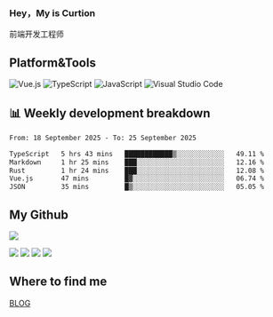 ### Hey，My is Curtion
前端开发工程师
## Platform&Tools

![Vue.js](https://img.shields.io/badge/-Vue.js-4FC08D?style=flat-square&logo=Vue.js&logoColor=white)
![TypeScript](https://img.shields.io/badge/-TypeScript-007ACC?style=flat-square&logo=typescript&logoColor=white)
![JavaScript](https://img.shields.io/badge/-JavaScript-F7DF1E?style=flat-square&logo=javascript&logoColor=black)
![Visual Studio Code](https://img.shields.io/badge/-VSCode-007ACC?style=flat-square&logo=Visual-Studio-Code&logoColor=white)

## 📊 Weekly development breakdown

<!--START_SECTION:waka-->

```txt
From: 18 September 2025 - To: 25 September 2025

TypeScript   5 hrs 43 mins   ████████████▒░░░░░░░░░░░░   49.11 %
Markdown     1 hr 25 mins    ███░░░░░░░░░░░░░░░░░░░░░░   12.16 %
Rust         1 hr 24 mins    ███░░░░░░░░░░░░░░░░░░░░░░   12.08 %
Vue.js       47 mins         █▓░░░░░░░░░░░░░░░░░░░░░░░   06.74 %
JSON         35 mins         █▒░░░░░░░░░░░░░░░░░░░░░░░   05.05 %
```

<!--END_SECTION:waka-->

## My Github

![](http://github-profile-summary-cards.vercel.app/api/cards/profile-details?username=curtion&theme=nord_bright)

![](http://github-profile-summary-cards.vercel.app/api/cards/stats?username=curtion&theme=nord_bright)
![](http://github-profile-summary-cards.vercel.app/api/cards/productive-time?username=curtion&theme=nord_bright&utcOffset=8)
![](http://github-profile-summary-cards.vercel.app/api/cards/repos-per-language?username=curtion&theme=nord_bright)
![](http://github-profile-summary-cards.vercel.app/api/cards/most-commit-language?username=curtion&theme=nord_bright)

## Where to find me

[BLOG](https://blog.3gxk.net)
